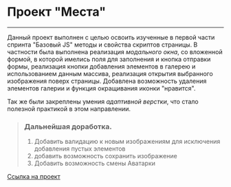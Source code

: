 # Проект "Места"
***

Данный проект выполнен с целью освоить изученные в первой части спринта "Базовый JS" методы и свойства скриптов страницы. 
В частности была выполнена реализация *модального окна*, со вложенной формой, в которой имелись поля для заполнения и кнопка отправки формы, реализация кнопки добавления элементов в галерею и использованием данным массива, реализация открытия выбранного изображения поверх страницы. Добавлена возможность удаления элементов галерии и функция окращивания иконки "нравится".

Так же были закреплены умения *адаптивной верстки*, что стало полезной практикой в этом направлении.

> ### Дальнейшая доработка.
>
> 1. Добавить валидацию к новым изображениям для исключения добавления пустых элементов 
> 2. добавить возможность сохранить изображение
> 3. Добавить возможность смены Аватарки


[Ссылка на проект](https://l1qwy.github.io/mesto/)
